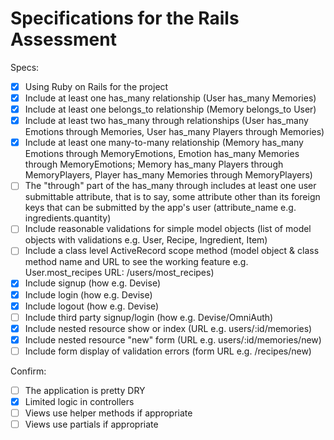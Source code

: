 # Specifications for the Rails Assessment

Specs:
- [x] Using Ruby on Rails for the project
- [X] Include at least one has_many relationship (User has_many Memories) 
- [X] Include at least one belongs_to relationship (Memory belongs_to User)
- [X] Include at least two has_many through relationships (User has_many Emotions through Memories, User has_many Players through Memories)
- [X] Include at least one many-to-many relationship (Memory has_many Emotions through MemoryEmotions, Emotion has_many Memories through MemoryEmotions; Memory has_many Players through MemoryPlayers, Player has_many Memories through MemoryPlayers)
- [ ] The "through" part of the has_many through includes at least one user submittable attribute, that is to say, some attribute other than its foreign keys that can be submitted by the app's user (attribute_name e.g. ingredients.quantity)
- [ ] Include reasonable validations for simple model objects (list of model objects with validations e.g. User, Recipe, Ingredient, Item)
- [ ] Include a class level ActiveRecord scope method (model object & class method name and URL to see the working feature e.g. User.most_recipes URL: /users/most_recipes)
- [X] Include signup (how e.g. Devise)
- [X] Include login (how e.g. Devise)
- [X] Include logout (how e.g. Devise)
- [ ] Include third party signup/login (how e.g. Devise/OmniAuth)
- [X] Include nested resource show or index (URL e.g. users/:id/memories)
- [X] Include nested resource "new" form (URL e.g. users/:id/memories/new)
- [ ] Include form display of validation errors (form URL e.g. /recipes/new)

Confirm:
- [ ] The application is pretty DRY
- [X] Limited logic in controllers
- [ ] Views use helper methods if appropriate
- [ ] Views use partials if appropriate